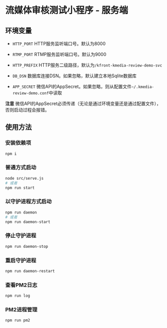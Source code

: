 # 流媒体审核测试小程序 - 服务端


## 环境变量

* `HTTP_PORT` HTTP服务监听端口号。默认为8000

* `RTMP_PORT` RTMP服务监听端口号。默认为9000

* `HTTP_PREFIX` HTTP服务二级路径，默认为`/kfront-kmedia-review-demo-svc`

* `DB_DSN` 数据库连接DSN。如果忽略，默认建立本地Sqlite数据库

* `APP_SECRET` 微信API的AppSecret。如果忽略，则从配置文件`~/.kmedia-review-demo.conf`中读取

**注意** 微信API的AppSecret必须传递（无论是通过环境变量还是通过配置文件），否则启动过程会报错。


## 使用方法

### 安装依赖项

```bash
npm i
```

### 普通方式启动

```bash
node src/serve.js
# 或者
npm run start
```

### 以守护进程方式启动

```bash
npm run daemon
# 或者
npm run daemon-start
```

### 停止守护进程

```bash
npm run daemon-stop
```

### 重启守护进程

```bash
npm run daemon-restart
```

### 查看PM2日志

```bash
npm run log
```

### PM2进程管理

```bash
npm run pm2
```


